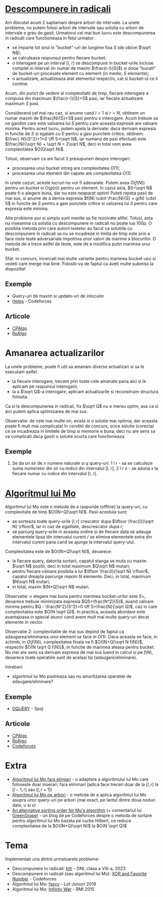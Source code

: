 # [Descompunere in radicali](https://cp-algorithms.com/data_structures/sqrt_decomposition.html)

Am discutat acum 2 saptamani despre arbori de intervale. La unele probleme, nu putem folosi arbori de intervale sau solutia cu arbori de intervale e greu de gasit. Urmatorul cel mai bun lucru este descompunerea in radicali care functioneaza in felul urmator:
 - se imparte tot sirul in "bucket"-uri de lungime fixa $S$ (de obicei $\sqrt N$);
 - se calculeaza raspunsul pentru fiecare bucket;
 - o interogare pe un interval [l, r] se descompune in bucket-urile incluse complet in interval (in numar de maxim $\frac{r-l}{S}$) si doua "bucati" de bucket-uri procesate element cu element (in medie, $S$ elemente);
 - o actualizare, actualizeaza atat elementul respectiv, cat si bucket-ul ce il contine.

Acum, din punct de vedere al complexitatii de timp, fiecare interogare e compusa din maximum $\frac{r-l}{S}+S$ pasi, iar fiecare actualizare maximum $S$ pasi.

Considerand cel mai rau caz, si anume cand $l=1$ si $r=N$, obtinem un numar maxim de $\frac{N}{S}+S$ pasi pentru o interogare. Acum trebuie sa ne gandim care este valoarea lui $S$ pentru care aceasta expresie are valoare minima. Pentru acest lucru, putem apela la derivate: daca derivam expresia in functie de $S$ si egalam cu $0$ pentru a gasi punctele critice, obtinem: $\frac{-N}{S^2}+1=0 \iff S=\sqrt N$, iar numarul de pasi efectuati este $\frac{N}{\sqrt N} + \sqrt N = 2\sqrt N$, deci in total vom avea complexitatea $O(Q\sqrt N)$.

Totusi, observam ca am facut 2 presupuneri despre interogari:
 - procesarea unui bucket intreg are complexitatea $O(1)$;
 - procesarea unui element din capete are complexitatea $O(1)$.

In unele cazuri, aceste lucruri nu vor fi adevarate. Putem avea $O(f(N))$ pentru un bucket si $O(g(n))$ pentru un element. In cazul asta, $S=\sqrt N$ poate fi o alegere buna, dar nu este neaparat optim! Puteti repeta pasii de mai sus, si anume de a deriva expresia $f(N) \cdot \frac{N}{S} + g(N) \cdot S$ in functie de $S$ pentru a gasi punctele critice si valoarea lui $S$ pentru care expresia este minima.

Alte probleme pur si simplu sunt menite sa fie rezolvate altfel. Totusi, asta nu inseamna ca solutia cu descompunere in radicali nu poate lua 100p. O posibila metoda prin care autorii testelor au facut ca solutiile cu descompunere in radicali sa nu se incadreze in limita de timp este prin a face niste teste adversariale impotriva unor valori de marime a blocurilor. O metoda de a trece astfel de teste, este de a modifica putin marimea unui bucket.

Sfat: in concurs, incercati mai multe variante pentru marimea bucket-ului si vedeti care merge mai bine. Folositi-va de faptul ca aveti multe submisii la dispozitie!

## Exemple

 - Query-uri de maxim si update-uri de inlocuire
 - [Holes](https://codeforces.com/contest/13/problem/E) - Codeforces

## Articole

 - [CPAlgo](https://cp-algorithms.com/data_structures/sqrt_decomposition.html)
 - [RoAlgo](https://edu.roalgo.ro/dificil/square-root-decomposition/)

# Amanarea actualizarilor

La unele probleme, poate fi util sa amanam diverse actualizari si sa le executam astfel:
 - la fiecare interogare, trecem prin toate cele amanate pana aici si le aplicam pe raspunsul interogarii;
 - la a $\sqrt Q$-a interogare, aplicam actualizarile si reconstruim structura folosita.

Ca si la descompunerea in radicali, fix $\sqrt Q$ nu e mereu optim, asa ca si aici putem aplica optimizarea de mai sus.

Observatie: de cele mai multe ori, exista si o solutie mai optima, dar aceasta poate fi mult mai complicata! In conditii de concurs, orice solutie (corecta) ce se incadreaza in limitele de timp si memorie e buna, deci nu are sens sa va complicati daca gasiti o solutie scurta care functioneaza.

## Exemple

 1. Se da un sir de $n$ numere naturale si $q$ query-uri: 1 l r - sa se calculeze suma numerelor din sir cu indicii din intervalul [l, r]; 2 l r x - se aduna x la fiecare numar cu indice din intervalul [l, r].

# [Algoritmul lui Mo](https://cp-algorithms.com/data_structures/sqrt_decomposition.html#mos-algorithm)

Algoritmul lui Mo este o metoda de a raspunde (offline) la query-uri, cu complexitate de timp $O((N+Q)\sqrt N)$. Pasii acestuia sunt:
 - se sorteaza toate query-urile $[l, r]$ crescator dupa $\lfloor \frac{l}{\sqrt N} \rfloor$, iar in caz de egalitate, descrescator dupa $r$;
 - se parcurg query-urile in aceasta ordine si de fiecare data se adauga elementele lipsa din intervalul curent / se elimina elementele extra din intervalul curent pana cand se ajunge la intervalul query-ului.

Complexitatea este de $O((N+Q)\sqrt N)$, deoarece:
 - la fiecare query, datorita sortarii, capatul stanga se muta cu maxim $\sqrt N$ pozitii, deci in total maximum $Q\sqrt N$ mutari;
 - pentru fiecare valoare posibila a lui $\lfloor \frac{l}{\sqrt N} \rfloor$, capatul dreapta parcurge maxim $N$ elemente. Deci, in total, maximum $N\sqrt N$ mutari;
 - in total, maxim $(N+Q)\sqrt N$ mutari.

Observatie: o alegere mai buna pentru marimea bucket-urilor este $S=$, deoarece trebuie minimizata expresia $QS+\frac{N^2}{S}$, avand valoare minima pentru $Q - \frac{N^2}{S^2}=0 \iff S=\frac{N}{\sqrt Q}$, caz in care complexitatea este $O(N \sqrt Q)$. In practica, aceasta abordare este avantajoasa in special atunci cand avem mult mai multe query-uri decat elemente in vector.

Observatie 2: complexitatile de mai sus depind de faptul ca adaugarea/eliminarea unui element se face in $O(1)$. Daca aceasta se face, in schimb, in $O(f(N))$, complexitatea finala va fi $O((N+Q)\sqrt N f(N))$, respectiv $O(N \sqrt Q f(N))$, in functie de marimea aleasa pentru bucket. Nu mai are sens sa derivam expresia de mai sus luand in calcul si pe $f(N)$, deoarece toate operatiile sunt de acelasi tip (adaugare/eliminare).

Intrebari:
 - algoritmul lui Mo pastreaza sau nu amortizarea operatiei de adaugare/eliminare?

## Exemple

 - [DQUERY](https://www.spoj.com/problems/DQUERY/) - Spoj

## Articole

 - [CPAlgo](https://cp-algorithms.com/data_structures/sqrt_decomposition.html#mos-algorithm)
 - [RoAlgo](https://edu.roalgo.ro/dificil/square-root-decomposition/#impartirea-queryurilor-in-bucati-de-radical-algoritmul-lui-mo)
 - [Codeforces](https://codeforces.com/blog/entry/81716)

# Extra

 - [Algoritmul lui Mo fara elimiari](https://codeforces.com/blog/entry/7383#comment-161520) - o adaptare a algoritmului lui Mo care foloseste doar inserari, fara eliminari (adica face treceri doar de la $[l, r]$ la $[l - 1, r]$ sau $[l, r + 1]$)
 - [Algoritmul lui Mo pe arbori](https://codeforces.com/blog/entry/43230) - o metoda de a aplica algoritmul lui Mo asupra unor query-uri pe arbori (mai exact, pe lantul dintre doua noduri date, u si v)
 - [An alternative sorting order for Mo's algorithm](https://codeforces.com/blog/entry/61203) (+ comentariul lui [GreenGrape](https://codeforces.com/blog/entry/61203?#comment-451304)) - un blog de pe Codeforces despre o metoda de sortare pentru algoritmul lui Mo bazata pe curbe Hilbert, ce reduce complexitatea de la $O((N+Q)\sqrt N)$ la $O(N \sqrt Q)$

# Tema

Implementati una dintre urmatoarele probleme:

 - Descompunere in radicali: [kth](https://kilonova.ro/problems/542) - ONI, clasa a VIII-a, 2023
 - Descompunere in radicali (sau algoritmul lui Mo): [XOR and Favorite Number](https://codeforces.com/problemset/problem/617/E) - Codeforces
 - Algoritmul lui Mo: [fsecv](https://kilonova.ro/problems/1814) - Lot Juniori 2019
 - Algoritmul lui Mo: [Infinity War](https://kilonova.ro/problems/1837) - RMI 2015

